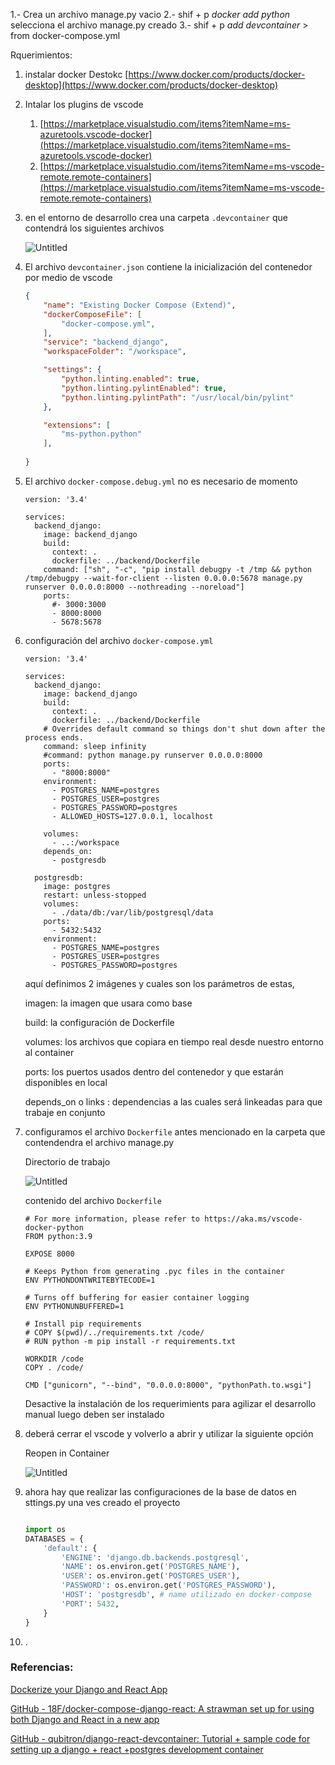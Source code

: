 
1.- Crea un archivo manage.py vacio
2.- shif + p *docker add python* selecciona el archivo manage.py creado
3.- shif + p *add devcontainer* > from docker-compose.yml 



Rquerimientos:

1. instalar docker Destokc [https://www.docker.com/products/docker-desktop](https://www.docker.com/products/docker-desktop)
2. Intalar los plugins de vscode  
    1. [https://marketplace.visualstudio.com/items?itemName=ms-azuretools.vscode-docker](https://marketplace.visualstudio.com/items?itemName=ms-azuretools.vscode-docker)
    2. [https://marketplace.visualstudio.com/items?itemName=ms-vscode-remote.remote-containers](https://marketplace.visualstudio.com/items?itemName=ms-vscode-remote.remote-containers)

1. en el entorno de desarrollo crea una carpeta `.devcontainer` que contendrá los siguientes archivos
    
    ![Untitled](https://s3-us-west-2.amazonaws.com/secure.notion-static.com/bfe47cec-d31f-44fa-bd55-af50d7bedccb/Untitled.png)
    
2. El archivo `devcontainer.json` contiene la inicialización del contenedor por medio de vscode
    
    ```json
    {
    	"name": "Existing Docker Compose (Extend)",
    	"dockerComposeFile": [
    		"docker-compose.yml",		
    	],
    	"service": "backend_django",
    	"workspaceFolder": "/workspace",
    
    	"settings": { 		
    		"python.linting.enabled": true,
    		"python.linting.pylintEnabled": true,
    		"python.linting.pylintPath": "/usr/local/bin/pylint"
    	},
    
    	"extensions": [
    		"ms-python.python"
    	],
    	
    }
    ```
    
3. El archivo `docker-compose.debug.yml` no es necesario de momento
    
    ```
    version: '3.4'
    
    services:
      backend_django:
        image: backend_django
        build:
          context: .
          dockerfile: ../backend/Dockerfile
        command: ["sh", "-c", "pip install debugpy -t /tmp && python /tmp/debugpy --wait-for-client --listen 0.0.0.0:5678 manage.py runserver 0.0.0.0:8000 --nothreading --noreload"]
        ports:
          #- 3000:3000
          - 8000:8000
          - 5678:5678
    ```
    
4. configuración del archivo `docker-compose.yml`
    
    ```
    version: '3.4'
    
    services:
      backend_django:
        image: backend_django
        build:
          context: .
          dockerfile: ../backend/Dockerfile
        # Overrides default command so things don't shut down after the process ends.
        command: sleep infinity   
        #command: python manage.py runserver 0.0.0.0:8000
        ports:
          - "8000:8000"
        environment:
          - POSTGRES_NAME=postgres
          - POSTGRES_USER=postgres
          - POSTGRES_PASSWORD=postgres
          - ALLOWED_HOSTS=127.0.0.1, localhost
    
        volumes:
          - ..:/workspace
        depends_on:
          - postgresdb
    
      postgresdb:    
        image: postgres
        restart: unless-stopped
        volumes:
          - ./data/db:/var/lib/postgresql/data
        ports: 
          - 5432:5432     
        environment:
          - POSTGRES_NAME=postgres
          - POSTGRES_USER=postgres
          - POSTGRES_PASSWORD=postgres
    ```
    
    aquí definimos 2 imágenes y cuales son los parámetros de estas,
    
    imagen: la imagen que usara como base
    
    build: la configuración de Dockerfile
    
    volumes: los archivos que copiara en tiempo real desde nuestro entorno al container
    
    ports: los puertos usados dentro del contenedor y que estarán disponibles en local
    
    depends_on o links : dependencias a las cuales será linkeadas para que trabaje en conjunto
    
5. configuramos el archivo `Dockerfile` antes mencionado en la carpeta que contendendra el archivo manage.py
    
    Directorio de trabajo
    
    ![Untitled](https://s3-us-west-2.amazonaws.com/secure.notion-static.com/80cf4e99-7a8d-4c5a-b49f-086fec11d9dc/Untitled.png)
    
    contenido del archivo `Dockerfile`
    
    ```
    # For more information, please refer to https://aka.ms/vscode-docker-python
    FROM python:3.9
    
    EXPOSE 8000
    
    # Keeps Python from generating .pyc files in the container
    ENV PYTHONDONTWRITEBYTECODE=1
    
    # Turns off buffering for easier container logging
    ENV PYTHONUNBUFFERED=1
    
    # Install pip requirements 
    # COPY $(pwd)/../requirements.txt /code/
    # RUN python -m pip install -r requirements.txt
    
    WORKDIR /code
    COPY . /code/
    
    CMD ["gunicorn", "--bind", "0.0.0.0:8000", "pythonPath.to.wsgi"]
    ```
    
    Desactive la instalación de los requerimients para agilizar el desarrollo manual luego deben ser instalado
    
6. deberá cerrar el vscode y volverlo a abrir y utilizar la siguiente opción 
    
    Reopen in Container
    
    ![Untitled](https://s3-us-west-2.amazonaws.com/secure.notion-static.com/5e35b0d7-f744-4682-b20e-85c819fde17b/Untitled.png)
    
7. ahora hay que realizar las configuraciones de la base de datos en sttings.py una ves creado el proyecto
    
    ```python
    
    import os
    DATABASES = {
        'default': {
            'ENGINE': 'django.db.backends.postgresql',
            'NAME': os.environ.get('POSTGRES_NAME'),
            'USER': os.environ.get('POSTGRES_USER'),
            'PASSWORD': os.environ.get('POSTGRES_PASSWORD'),
            'HOST': 'postgresdb', # name utilizado en docker-compose
            'PORT': 5432,
        }
    }
    ```
    
8. .

### Referencias:

[Dockerize your Django and React App](https://medium.com/@gagansh7171/dockerize-your-django-and-react-app-68a7b73ab6e9)

[GitHub - 18F/docker-compose-django-react: A strawman set up for using both Django and React in a new app](https://github.com/18F/docker-compose-django-react)

[GitHub - qubitron/django-react-devcontainer: Tutorial + sample code for setting up a django + react +postgres development container](https://github.com/qubitron/django-react-devcontainer)